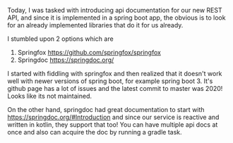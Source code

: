 
Today, I was tasked with introducing api documentation for our new REST API, and since it is implemented in a spring boot app, the obvious is to look for an already implemented libraries that do it for us already.

I stumbled upon 2 options which are
1. Springfox https://github.com/springfox/springfox
2. Springdoc https://springdoc.org/

I started with fiddling with springfox and then realized that it doesn't work well with newer versions of spring boot, for example spring boot 3. It's github page has a lot of issues and the latest commit to master was 2020! Looks like its not maintained.

On the other hand, springdoc had great documentation to start with https://springdoc.org/#Introduction and since our service is reactive and written in kotlin, they support that too! You can have multiple api docs at once and also can acquire the doc by running a gradle task.
